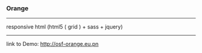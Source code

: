 ### Orange
---
responsive html (html5 ( grid ) + sass + jquery)

---

link to Demo: http://osf-orange.eu.pn
